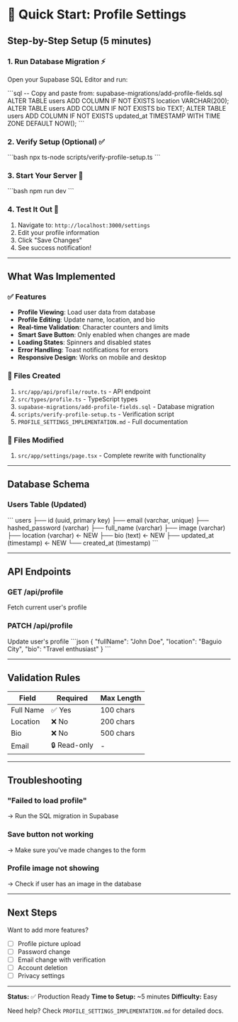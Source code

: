 # 🚀 Quick Start: Profile Settings

## Step-by-Step Setup (5 minutes)

### 1. Run Database Migration ⚡
Open your Supabase SQL Editor and run:

\`\`\`sql
-- Copy and paste from: supabase-migrations/add-profile-fields.sql
ALTER TABLE users ADD COLUMN IF NOT EXISTS location VARCHAR(200);
ALTER TABLE users ADD COLUMN IF NOT EXISTS bio TEXT;
ALTER TABLE users ADD COLUMN IF NOT EXISTS updated_at TIMESTAMP WITH TIME ZONE DEFAULT NOW();
\`\`\`

### 2. Verify Setup (Optional) ✅
\`\`\`bash
npx ts-node scripts/verify-profile-setup.ts
\`\`\`

### 3. Start Your Server 🎯
\`\`\`bash
npm run dev
\`\`\`

### 4. Test It Out 🎉
1. Navigate to: `http://localhost:3000/settings`
2. Edit your profile information
3. Click "Save Changes"
4. See success notification!

---

## What Was Implemented

### ✅ Features
- **Profile Viewing**: Load user data from database
- **Profile Editing**: Update name, location, and bio
- **Real-time Validation**: Character counters and limits
- **Smart Save Button**: Only enabled when changes are made
- **Loading States**: Spinners and disabled states
- **Error Handling**: Toast notifications for errors
- **Responsive Design**: Works on mobile and desktop

### 📁 Files Created
1. `src/app/api/profile/route.ts` - API endpoint
2. `src/types/profile.ts` - TypeScript types
3. `supabase-migrations/add-profile-fields.sql` - Database migration
4. `scripts/verify-profile-setup.ts` - Verification script
5. `PROFILE_SETTINGS_IMPLEMENTATION.md` - Full documentation

### 🔧 Files Modified
1. `src/app/settings/page.tsx` - Complete rewrite with functionality

---

## Database Schema

### Users Table (Updated)
\`\`\`
users
├── id (uuid, primary key)
├── email (varchar, unique)
├── hashed_password (varchar)
├── full_name (varchar)
├── image (varchar)
├── location (varchar) ← NEW
├── bio (text) ← NEW
├── updated_at (timestamp) ← NEW
└── created_at (timestamp)
\`\`\`

---

## API Endpoints

### GET /api/profile
Fetch current user's profile

### PATCH /api/profile
Update user's profile
\`\`\`json
{
  "fullName": "John Doe",
  "location": "Baguio City",
  "bio": "Travel enthusiast"
}
\`\`\`

---

## Validation Rules

| Field | Required | Max Length |
|-------|----------|------------|
| Full Name | ✅ Yes | 100 chars |
| Location | ❌ No | 200 chars |
| Bio | ❌ No | 500 chars |
| Email | 🔒 Read-only | - |

---

## Troubleshooting

### "Failed to load profile"
→ Run the SQL migration in Supabase

### Save button not working
→ Make sure you've made changes to the form

### Profile image not showing
→ Check if user has an image in the database

---

## Next Steps

Want to add more features?
- [ ] Profile picture upload
- [ ] Password change
- [ ] Email change with verification
- [ ] Account deletion
- [ ] Privacy settings

---

**Status:** ✅ Production Ready
**Time to Setup:** ~5 minutes
**Difficulty:** Easy

Need help? Check `PROFILE_SETTINGS_IMPLEMENTATION.md` for detailed docs.
